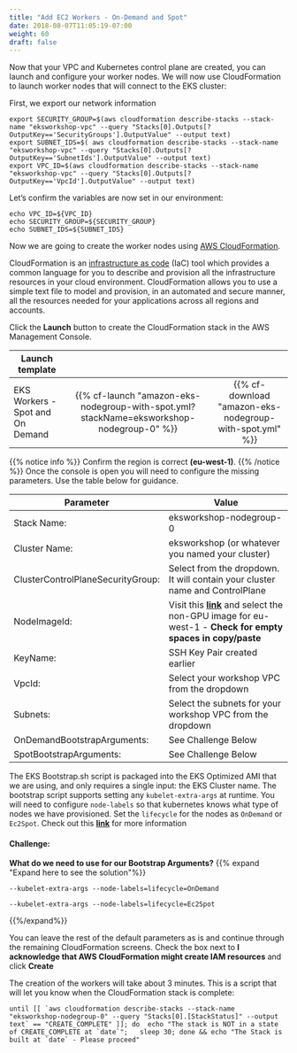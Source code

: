 ```yaml
---
title: "Add EC2 Workers - On-Demand and Spot"
date: 2018-08-07T11:05:19-07:00
weight: 60
draft: false
---
```


Now that your VPC and Kubernetes control plane are created, you can launch and
configure your worker nodes. We will now use CloudFormation to launch worker
nodes that will connect to the EKS cluster:

First, we export our network information
```
export SECURITY_GROUP=$(aws cloudformation describe-stacks --stack-name "eksworkshop-vpc" --query "Stacks[0].Outputs[?OutputKey=='SecurityGroups'].OutputValue" --output text)
export SUBNET_IDS=$( aws cloudformation describe-stacks --stack-name "eksworkshop-vpc" --query "Stacks[0].Outputs[?OutputKey=='SubnetIds'].OutputValue" --output text)
export VPC_ID=$(aws cloudformation describe-stacks --stack-name "eksworkshop-vpc" --query "Stacks[0].Outputs[?OutputKey=='VpcId'].OutputValue" --output text)
```

Let’s confirm the variables are now set in our environment:
```
echo VPC_ID=${VPC_ID}
echo SECURITY_GROUP=${SECURITY_GROUP}
echo SUBNET_IDS=${SUBNET_IDS}
```
Now we are going to create the worker nodes using [AWS CloudFormation](https://aws.amazon.com/cloudformation/).

CloudFormation is an [infrastructure as code](https://en.wikipedia.org/wiki/Infrastructure_as_Code) (IaC) tool which
provides a common language for you to describe and provision all the infrastructure resources in your cloud environment.
CloudFormation allows you to use a simple text file to model and provision, in an automated and secure manner, all the
resources needed for your applications across all regions and accounts.

Click the **Launch** button to create the CloudFormation stack in the AWS Management Console.

| Launch template |  |  |
| ------ |:------:|:--------:|
| EKS Workers - Spot and On Demand |  {{% cf-launch "amazon-eks-nodegroup-with-spot.yml?stackName=eksworkshop-nodegroup-0" %}} | {{% cf-download "amazon-eks-nodegroup-with-spot.yml" %}}  |

{{% notice info %}}
Confirm the region is correct **(eu-west-1)**.
{{% /notice %}}
Once the console is open you will need to configure the missing parameters. Use the table below for guidance.

| Parameter | Value |
|-----------|-------|
| Stack Name: | eksworkshop-nodegroup-0 |
| Cluster Name: | eksworkshop (or whatever you named your cluster) |
|ClusterControlPlaneSecurityGroup: | Select from the dropdown. It will contain your cluster name and ControlPlane |
|NodeImageId: | Visit this [**link**](https://docs.aws.amazon.com/eks/latest/userguide/eks-optimized-ami.html) and select the non-GPU image for eu-west-1 - **Check for empty spaces in copy/paste**|
|KeyName: | SSH Key Pair created earlier |
|VpcId: | Select your workshop VPC from the dropdown |
|Subnets: | Select the subnets for your workshop VPC from the dropdown |
|OnDemandBootstrapArguments: | See Challenge Below |
|SpotBootstrapArguments: | See Challenge Below |

The EKS Bootstrap.sh script is packaged into the EKS Optimized AMI that we are using, and only requires a single input: the EKS Cluster name. The bootstrap script supports setting any `kubelet-extra-args` at runtime. You will need to configure `node-labels` so that kubernetes knows what type of nodes we have provisioned. Set the `lifecycle` for the nodes as `OnDemand` or `Ec2Spot`. Check out this [**link**](https://aws.amazon.com/blogs/opensource/improvements-eks-worker-node-provisioning/) for more information

#### Challenge:
**What do we need to use for our Bootstrap Arguments?**
{{% expand "Expand here to see the solution"%}}

```text
--kubelet-extra-args --node-labels=lifecycle=OnDemand
```

```text
--kubelet-extra-args --node-labels=lifecycle=Ec2Spot
```
{{%/expand%}}

You can leave the rest of the default parameters as is and continue through the remaining CloudFormation screens. Check the box next to **I acknowledge that AWS CloudFormation might create IAM resources** and click **Create**

The creation of the workers will take about 3 minutes. This is a script that will let you know when the CloudFormation stack is complete:

```
until [[ `aws cloudformation describe-stacks --stack-name "eksworkshop-nodegroup-0" --query "Stacks[0].[StackStatus]" --output text` == "CREATE_COMPLETE" ]]; do  echo "The stack is NOT in a state of CREATE_COMPLETE at `date`";   sleep 30; done && echo "The Stack is built at `date` - Please proceed"
```